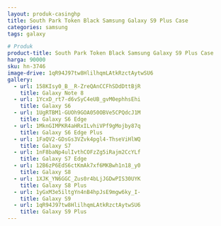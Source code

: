 ```yaml
---
layout: produk-casinghp
title: South Park Token Black Samsung Galaxy S9 Plus Case
categories: samsung
tags: galaxy

# Produk
product-title: South Park Token Black Samsung Galaxy S9 Plus Case
harga: 90000
sku: hn-3746
image-drive: 1qR94J97tw8HlilhqmLAtkRzctAytwSU6
gallery:
  - url: 158KIsy0_B__R-ZreQAnCCFhSDdDttBjR
    title: Galaxy Note 8
  - url: 1YcxD_rt7-d6vSyC4eUB_gvM0ephhsEhi
    title: Galaxy S6
  - url: 1UgRTBM1-GUOh9GOA050OBVe5CPQdcJ1M
    title: Galaxy S6 Edge
  - url: 1MknGIMPKR4aHRxILvhiVPf9gMojby87q
    title: Galaxy S6 Edge Plus
  - url: 1FaQV2-GDsGs3VZvk4pgl4-ThseViHlWQ
    title: Galaxy S7
  - url: 1nF8baNp4ulIvthCOFzZg5iRajm2CcYLf
    title: Galaxy S7 Edge
  - url: 12B6zP6EdS6ctKmAk7xf6MKBwh1n18_y0
    title: Galaxy S8
  - url: 1XJK_YN6GGC_Zus0r4bLjJGDwPIS30UYK
    title: Galaxy S8 Plus
  - url: 1yGxM3e5iltgYn4nB4hpJsE9mgw6ky_I-
    title: Galaxy S9
  - url: 1qR94J97tw8HlilhqmLAtkRzctAytwSU6
    title: Galaxy S9 Plus
---
```

